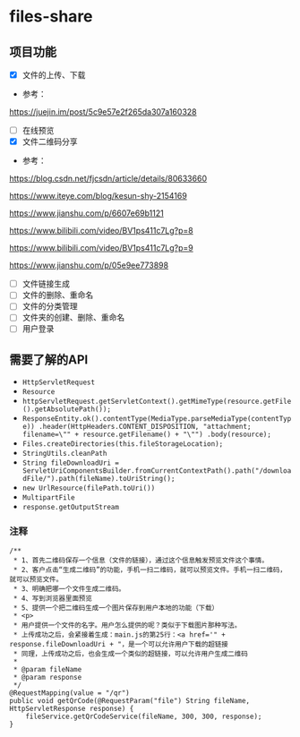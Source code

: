 # files-share

## 项目功能

- [x] 文件的上传、下载
- 参考：

https://juejin.im/post/5c9e57e2f265da307a160328 


- [ ] 在线预览
- [x] 文件二维码分享
- 参考：

https://blog.csdn.net/fjcsdn/article/details/80633660

https://www.iteye.com/blog/kesun-shy-2154169

https://www.jianshu.com/p/6607e69b1121

https://www.bilibili.com/video/BV1ps411c7Lg?p=8

https://www.bilibili.com/video/BV1ps411c7Lg?p=9

https://www.jianshu.com/p/05e9ee773898
- [ ] 文件链接生成
- [ ] 文件的删除、重命名
- [ ] 文件的分类管理
- [ ] 文件夹的创建、删除、重命名
- [ ] 用户登录

## 需要了解的API

- `HttpServletRequest`
- `Resource`
- `httpServletRequest.getServletContext().getMimeType(resource.getFile().getAbsolutePath());`
- `ResponseEntity.ok().contentType(MediaType.parseMediaType(contentType))
                 .header(HttpHeaders.CONTENT_DISPOSITION, "attachment; filename=\"" + resource.getFilename() + "\"")
                 .body(resource);`
- `Files.createDirectories(this.fileStorageLocation);`
- `StringUtils.cleanPath`
- `String fileDownloadUri = ServletUriComponentsBuilder.fromCurrentContextPath().path("/downloadFile/").path(fileName).toUriString();`
- `new UrlResource(filePath.toUri())`
- `MultipartFile`  
- `response.getOutputStream`


### 注释
    /**
     * 1、首先二维码保存一个信息（文件的链接），通过这个信息触发预览文件这个事情。
     * 2、客户点击“生成二维码”的功能，手机一扫二维码，就可以预览文件。手机一扫二维码，就可以预览文件。
     * 3、明确把哪一个文件生成二维码。
     * 4、写到浏览器里面预览
     * 5、提供一个把二维码生成一个图片保存到用户本地的功能（下载）
     * <p>
     * 用户提供一个文件的名字。用户怎么提供的呢？类似于下载图片那种写法。
     * 上传成功之后，会紧接着生成：main.js的第25行：<a href='" + response.fileDownloadUri + "，是一个可以允许用户下载的超链接
     * 同理，上传成功之后，也会生成一个类似的超链接，可以允许用户生成二维码
     *
     * @param fileName
     * @param response
     */
    @RequestMapping(value = "/qr")
    public void getQrCode(@RequestParam("file") String fileName, HttpServletResponse response) {
        fileService.getQrCodeService(fileName, 300, 300, response);
    }